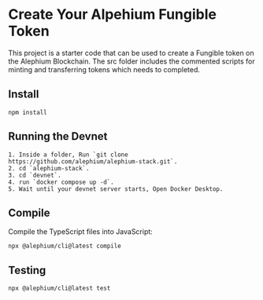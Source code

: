 # Create Your Alpehium Fungible Token

This project is a starter code that can be used to create a Fungible token on the Alephium Blockchain. The src folder includes the commented scripts for minting and transferring tokens which needs to completed.

## Install

```
npm install
```

## Running the Devnet

```
1. Inside a folder, Run `git clone https://github.com/alephium/alephium-stack.git`.
2. cd `alephium-stack`.
3. cd `devnet`.
4. run `docker compose up -d`.
5. Wait until your devnet server starts, Open Docker Desktop.
```

## Compile

Compile the TypeScript files into JavaScript:

```
npx @alephium/cli@latest compile 
```

## Testing

```
npx @alephium/cli@latest test
```


